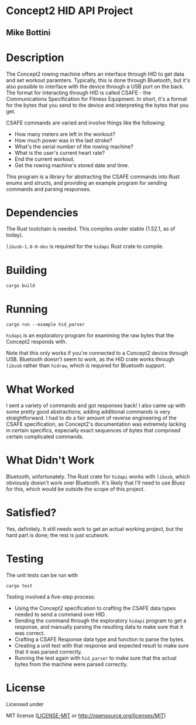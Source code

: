 # Concept2 HID API Project

## Mike Bottini

# Description

The Concept2 rowing machine offers an interface through HID to get data and set
workout paramters. Typically, this is done through Bluetooth, but it's also
possible to interface with the device through a USB port on the back. The format
for interacting through HID is called CSAFE - the Communications Specification
for Fitness Equipment. In short, it's a format for the bytes that you send to
the device and interpreting the bytes that you get.

CSAFE commands are varied and involve things like the following:

* How many meters are left in the workout?
* How much power was in the last stroke?
* What's the serial number of the rowing machine?
* What is the user's current heart rate?
* End the current workout.
* Get the rowing machine's stored date and time.

This program is a library for abstracting the CSAFE commands into Rust enums
and structs, and providing an example program for sending commands and
parsing responses.

# Dependencies

The Rust toolchain is needed. This compiles under stable (1.52.1, as of today).

`libusb-1.0-0-dev` is required for the `hidapi` Rust crate to compile.


# Building

    cargo build

# Running

    cargo run --example hid_parser

`hidapi` is an exploratory program for examining the raw bytes that the Concept2
responds with.

Note that this only works if you're connected to a Concept2 device through USB.
Bluetooth doesn't seem to work, as the HID crate works through `libusb` rather
than `hidraw`, which is required for Bluetooth support.

# What Worked

I sent a variety of commands and got responses back! I also came up with some
pretty good abstractions; adding additional commands is very straightforward.
I had to do a fair amount of reverse engineering of the CSAFE specification,
as Concept2's documentation was extremely lacking in certain specifics,
especially exact sequences of bytes that comprised certain complicated commands.

# What Didn't Work

Bluetooth, unfortunately. The Rust crate for `hidapi` works with `libusb`, which
obviously doesn't work over Bluetooth. It's likely that I'll need to use Bluez
for this, which would be outside the scope of this project.

# Satisfied?

Yes, definitely. It still needs work to get an actual working project, but the
hard part is done; the rest is just scutwork.

# Testing

The unit tests can be run with

    cargo test

Testing involved a five-step process:

* Using the Concept2 specification to crafting the CSAFE data types needed to
send a command over HID.
* Sending the command through the exploratory `hidapi` program to get a response,
and manually parsing the resulting data to make sure that it was correct.
* Crafting a CSAFE Response data type and function to parse the bytes.
* Creating a unit test with that response and expected result 
to make sure that it was parsed correctly.
* Running the test again with `hid_parser` to make sure that the actual bytes
from the machine were parsed correctly.

# License

Licensed under

MIT license
   ([LICENSE-MIT](LICENSE-MIT) or http://opensource.org/licenses/MIT)

